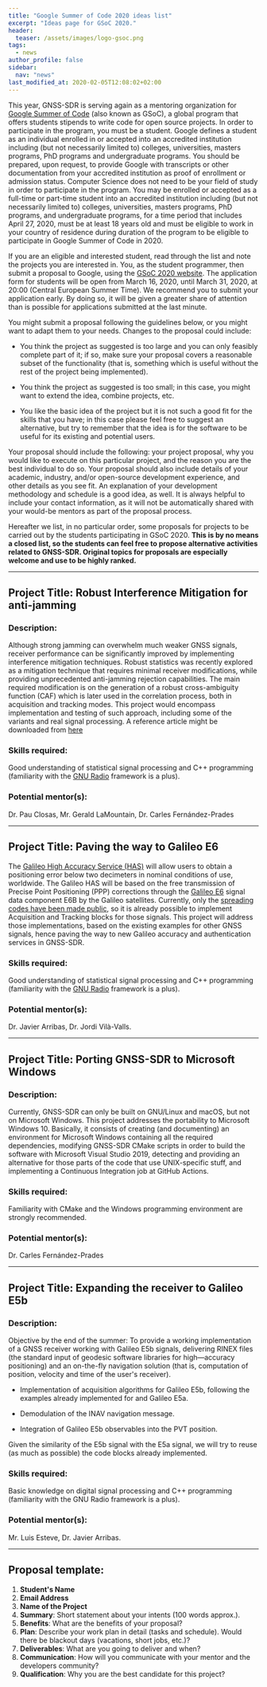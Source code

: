 ```yaml
---
title: "Google Summer of Code 2020 ideas list"
excerpt: "Ideas page for GSoC 2020."
header:
  teaser: /assets/images/logo-gsoc.png
tags:
  - news  
author_profile: false
sidebar:
  nav: "news"
last_modified_at: 2020-02-05T12:08:02+02:00
---
```



This year, GNSS-SDR is serving again as a mentoring organization for [Google
Summer of Code](https://summerofcode.withgoogle.com/) (also known as GSoC), a
global program that offers students stipends to write code for open source
projects. In order to participate in the program, you must be a student. Google
defines a student as an individual enrolled in or accepted into an accredited
institution including (but not necessarily limited to) colleges, universities,
masters programs, PhD programs and undergraduate programs. You should be
prepared, upon request, to provide Google with transcripts or other
documentation from your accredited institution as proof of enrollment or
admission status. Computer Science does not need to be your field of study in
order to participate in the program. You may be enrolled or accepted as a
full-time or part-time student into an accredited institution including (but not
necessarily limited to) colleges, universities, masters programs, PhD programs,
and undergraduate programs, for a time period that includes April 27, 2020, must
be at least 18 years old and must be eligible to work in your country of
residence during duration of the program to be eligible to participate in Google
Summer of Code in 2020.

If you are an eligible and interested student, read through the list and note
the projects you are interested in. You, as the student programmer, then submit
a proposal to Google, using the [GSoC 2020
website](https://summerofcode.withgoogle.com/). The application form for
students will be open from March 16, 2020, until March 31, 2020, at 20:00
(Central European Summer Time). We recommend you to submit your application
early. By doing so, it will be given a greater share of attention than is
possible for applications submitted at the last minute.

You might submit a proposal following the guidelines below, or you might want to
adapt them to your needs. Changes to the proposal could include:

  * You think the project as suggested is too large and you can only feasibly
  complete part of it; if so, make sure your proposal covers a reasonable subset
  of the functionality (that is, something which is useful without the rest of
  the project being implemented).

  * You think the project as suggested is too small; in this case, you might
  want to extend the idea, combine projects, etc.

  * You like the basic idea of the project but it is not such a good fit for
  the skills that you have; in this case please feel free to suggest an
  alternative, but try to remember that the idea is for the software to be
  useful for its existing and potential users.

Your proposal should include the following: your project proposal, why you would
like to execute on this particular project, and the reason you are the best
individual to do so. Your proposal should also include details of your academic,
industry, and/or open-source development experience, and other details as you
see fit. An explanation of your development methodology and schedule is a good
idea, as well. It is always helpful to include your contact information, as it
will not be automatically shared with your would-be mentors as part of the
proposal process.

Hereafter we list, in no particular order, some proposals for projects to be
carried out by the students participating in GSoC 2020. **This is by no means a
closed list, so the students can feel free to propose alternative activities
related to GNSS-SDR. Original topics for proposals are especially welcome and
use to be highly ranked.**

-------


## Project Title: Robust Interference Mitigation for anti-jamming

### Description:
Although strong jamming can overwhelm much weaker GNSS signals, receiver performance can be significantly improved by implementing interference mitigation techniques. Robust statistics was recently explored as a mitigation technique that requires minimal receiver modifications, while providing unprecedented anti-jamming rejection capabilities. The main required modification is on the generation of a robust cross-ambiguity function (CAF) which is later used in the correlation process, both in acquisition and tracking modes. This project would encompass implementation and testing of such approach, including some of the variants and real signal processing. A reference article might be downloaded from [here](https://www.insidegnss.com/auto/sepoct17-BORIO_0.pdf)    

### Skills required:
Good understanding of statistical signal processing and C++ programming (familiarity with the [GNU Radio](https://www.gnuradio.org) framework is a plus).

### Potential mentor(s):
Dr. Pau Closas, Mr. Gerald LaMountain, Dr. Carles Fern&aacute;ndez-Prades


---------

## Project Title: Paving the way to Galileo E6

The [Galileo High Accuracy Service (HAS)](https://gssc.esa.int/navipedia/index.php/Galileo_High_Accuracy_Service_(HAS)) will allow users to obtain a positioning error below two decimeters in nominal conditions of use, worldwide. The Galileo HAS will be based on the free transmission of Precise Point Positioning (PPP) corrections through the [Galileo E6](https://gnss-sdr.org/docs/tutorials/gnss-signals/#galileo-e6) signal data component E6B by the Galileo satellites. Currently, only the [spreading codes have been made public](https://www.gsc-europa.eu/sites/default/files/sites/all/files/E6BC_SIS_Technical_Note.pdf), so it is already possible to implement Acquisition and Tracking blocks for those signals. This project will address those implementations, based on the existing examples for other GNSS signals, hence paving the way to new Galileo accuracy and authentication services in GNSS-SDR.


### Skills required:
Good understanding of statistical signal processing and C++ programming (familiarity with the [GNU Radio](https://www.gnuradio.org) framework is a plus).

### Potential mentor(s):
Dr. Javier Arribas, Dr. Jordi Vil&agrave;-Valls.

---------

## Project Title: Porting GNSS-SDR to Microsoft Windows

### Description:
Currently, GNSS-SDR can only be built on GNU/Linux and macOS, but not on Microsoft Windows. This project addresses the portability to Microsoft Windows 10. Basically, it consists of creating (and documenting) an environment for Microsoft Windows containing all the required dependencies, modifying GNSS-SDR CMake scripts in order to build the software with Microsoft Visual Studio 2019, detecting and providing an alternative for those parts of the code that use UNIX-specific stuff, and implementing a Continuous Integration job at GitHub Actions.

### Skills required:
Familiarity with CMake and the Windows programming environment are strongly recommended.

### Potential mentor(s):
Dr. Carles Fern&aacute;ndez-Prades


-------

## Project Title: Expanding the receiver to Galileo E5b

### Description:
Objective by the end of the summer: To provide a working implementation of a GNSS receiver working with Galileo E5b signals, delivering RINEX files (the standard input of geodesic software libraries for high—accuracy positioning) and an on-the-fly navigation solution (that is, computation of position, velocity and time of the user's receiver).

 * Implementation of acquisition algorithms for Galileo E5b, following the examples already implemented for and Galileo E5a.

 * Demodulation of the INAV navigation message.

 * Integration of Galileo E5b observables into the PVT position.

Given the similarity of the E5b signal with the E5a signal, we will try to reuse (as much as possible) the code blocks already implemented.

### Skills required:
Basic knowledge on digital signal processing and C++ programming (familiarity with the GNU Radio framework is a plus).

### Potential mentor(s):
Mr. Luis Esteve, Dr. Javier Arribas.

---------


## Proposal template:

  1. **Student's Name**
  2. **Email Address**
  3. **Name of the Project**
  4. **Summary**: Short statement about your intents (100 words approx.).
  5. **Benefits**: What are the benefits of your proposal?
  6. **Plan**: Describe your work plan in detail (tasks and schedule). Would
  there be blackout days (vacations, short jobs, etc.)?
  7. **Deliverables**: What are you going to deliver and when?
  8. **Communication**: How will you communicate with your mentor and the
  developers community?
  9. **Qualification**: Why you are the best candidate for this project?
